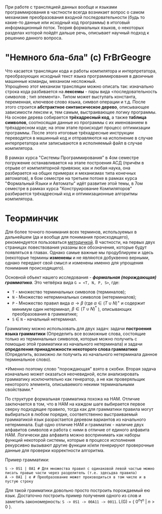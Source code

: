 При работе с трансляцией данных вообще и языками программирования в частности всегда возникает вопрос о самом механизме преобразования входной последовательности (будь то какие-то данные или исходный код программы) в итоговый информационный поток. Теория формальных языков, о некоторых разделах которой пойдёт дальше речь, описывает научный подход к решению данного вопроса.

# "Немного бла-бла" (с) FrBrGeogre

Что касается трансляции кода и работы компилятора и интерпретатора, преобразующих исходный текст языка программирования в двоичные машинные команды, механизм несложный. \
Упрощённо этот механизм трансляции можно описать так: изначально строка кода разбивается на **лексемы** - пары вида <последовательность символов ; тип элемента>. Типом может выступать константа, переменная, ключевое слово языка, символ операции и т.д. После этого строится **абстрактное синтаксическое дерево**, описывающее зависимости лексем и, тем самым, выстраивающее логику программы. На основе дерева собирается **трёхадресный код**, а также **таблица символов**, соотносящая данные из программы с их именованием в трёхадресном коде; на этом этапе происходит процесс оптимизации программы. После этого итоговые трёхадресные инструкции переводятся в машинный код и отправляются на исполнение в случае интерпретатора или записываются в исполняемый файл в случае компилятора.

В рамках курса "Системы Программирования" в 4ом семестре погружение останавливается на этапе построения АСД (причём в отрыве от компиляторной привязки; как и любая наука, она разбирается на общих примерах и механизмах типа конечных автоматов), в 6ом семестре на третьем потоке в рамках курса "Формальный Языки и Автоматы" идёт развитие этой темы, в 7ом семестре в рамках курса "Конструирование Компиляторов" разбирается трёхадресный код и оптимизационные алгоритмы компилятора.

# Теорминчик

Для более точного понимания всех терминов, используемых в дальнейшем (да и вообще для понимания происходящего), рекомендуется пользоваться [методичкой](https://docs.yandex.ru/docs/view?tm=1729342701&tld=ru&lang=ru&name=3-formalnye_grammatiki_i_jazyki-vmik_mgu-2009.pdf&text=%D0%B2%D0%BE%D0%BB%D0%BA%D0%BE%D0%B2%D0%B0%20%D0%B2%D0%BC%D0%BA%20%D1%84%D0%BE%D1%80%D0%BC%D0%B0%D0%BB%D1%8C%D0%BD%D1%8B%D0%B5%20%D0%B3%D1%80%D0%B0%D0%BC%D0%BC%D0%B0%D1%82%D0%B8%D0%BA%D0%B8&url=https%3A%2F%2Fvmk.ucoz.net%2FFiles%2Fit%2FInformatics%2F3-formalnye_grammatiki_i_jazyki-vmik_mgu-2009.pdf&lr=21735&mime=pdf&l10n=ru&sign=a6213ca3cb10849b89bf96e0572e1a70&keyno=0&nosw=1&serpParams=tm%3D1729342701%26tld%3Dru%26lang%3Dru%26name%3D3-formalnye_grammatiki_i_jazyki-vmik_mgu-2009.pdf%26text%3D%25D0%25B2%25D0%25BE%25D0%25BB%25D0%25BA%25D0%25BE%25D0%25B2%25D0%25B0%2B%25D0%25B2%25D0%25BC%25D0%25BA%2B%25D1%2584%25D0%25BE%25D1%2580%25D0%25BC%25D0%25B0%25D0%25BB%25D1%258C%25D0%25BD%25D1%258B%25D0%25B5%2B%25D0%25B3%25D1%2580%25D0%25B0%25D0%25BC%25D0%25BC%25D0%25B0%25D1%2582%25D0%25B8%25D0%25BA%25D0%25B8%26url%3Dhttps%253A%2F%2Fvmk.ucoz.net%2FFiles%2Fit%2FInformatics%2F3-formalnye_grammatiki_i_jazyki-vmik_mgu-2009.pdf%26lr%3D21735%26mime%3Dpdf%26l10n%3Dru%26sign%3Da6213ca3cb10849b89bf96e0572e1a70%26keyno%3D0%26nosw%3D1&clckid=29be6379). В частности, на первых двух страницах повествования указаны все обозначения, которые будут появляться в главах. Однако самые важные мы продублируем и здесь (некоторые термины **изменены** и не являются добуквенно верными, однако передают свой смысл и изменены именно для упрощения понимания происходящего).

Основной объект нашего исследования - ***формальная (порождающая) грамматика***. Это четвёрка вида `G = <T, N, P, S>`, где:
 + `T` - множество терминальных символов (терминалов);
 + `N` - Множество нетерминальных символов (нетерминалов);
 + `P` - Множество правил вида $\alpha \rightarrow \beta$ (где $\alpha \in (T \cup N)^+$ и содержит минимум один нетерминал, $\beta \in (T \cup N)^*$ ), описывающих преобразования в грамматике;
 + `S` $\in$ `N` - начальный нетерминал.

Грамматику можно использовать для двух задач: задачи **построения языка грамматики** (Определить все возможные слова, состоящие только из терминальных символов, которые можно получить с помощью этой грамматики из начального нетерминала) и задачи **определения принадлежности некоторого слова грамматике** (Определить, возможно ли получить из начального нетерминала данное терминальное слово).

\*Именно поэтому слово "порождающая" взято в скобки. Вторая задача изначально может оказаться неочевидной, если анализировать грамматику исключительно как генератор, а не как проверяльщик некоторого элемента, описываемого некими терминальными свойствами.\*

По структуре формальная грамматика похожа на НАМ. Отличие заключается в том, что в НАМ на каждом шаге выбирается первое сверху подходящее правило, тогда как для грамматики правила могут выбираться в любом порядке, соответственно выстраиваемый грамматикой язык разрастается деревом вариантов из начального нетерминала. Ещё одно отличие НАМ и грамматик - наличие двух алфавитов символов и работа с ними в отличие от единого алфавита НАМ. Логически два алфавита можно воспринимать как наборы функций некоторой системы, которые в процессе исполнения рекурсивно вызывают другие функции и/или генерируют проверочные данные для проверки корректности алгоритма.

Пример грамматики:
```shell
S -> 0S1 | 0A1 # Для множества правил с одинаковой левой частью можно писать правые части через разделитель (т.е. здесьдва правила)
A -> 0A1 | e # Преобразование может производиться в том числе и в пустую строку
```

Для такой грамматики довольно просто построить порождаемый ею язык. Достаточно построить пример получения одного из слов и заметить закономерность: `S -> 0S1 -> 00A11 -> 0011`. L(G) = { $0^n1^n\ |\ n > 0$ }.